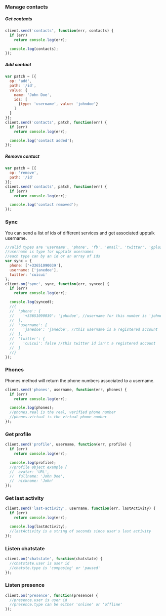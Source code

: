 ### Manage contacts
##### Get contacts
```javascript
client.send('contacts', function(err, contacts) {
  if (err)
    return console.log(err);

  console.log(contacts);
});
```
##### Add contact
```javascript
var patch = [{
  op: 'add',
  path: '/id',
  value: {
    name: 'John Doe',
    ids: [
      {type: 'username', value: 'johndoe'}
    ]
  }
}];
client.send('contacts', patch, function(err) {
  if (err)
    return console.log(err);

  console.log('contact added');
});
```
##### Remove contact
```javascript
var patch = [{
  op: 'remove',
  path: '/id'
}];
client.send('contacts', patch, function(err) {
  if (err)
    return console.log(err);

  console.log('contact removed');
});
```
### Sync
You can send a list of ids of different services and get associated upptalk username.
```javascript
//valid types are 'username', 'phone', 'fb', 'email', 'twitter', 'gplus', 'linkedin'
//username is type for upptalk usernames
//each type can by an id or an array of ids
var sync = {
  phone: ['+33651090039'],
  username: ['janedoe'],
  twitter: 'cuicui'
};
client.on('sync', sync, function(err, synced) {
  if (err)
    return console.log(err);

  console.log(synced);
  //{
  //  'phone': {
  //    '+33651090039': 'johndoe', //username for this number is 'johnedoe'
  //  },
  //  'username': {
  //    'janedoe': 'janedoe', //this username is a registered account
  //  },
  //  'twitter': {
  //    'cuicui': false //this twitter id isn't a registered account
  //  }
  //}
});
```
### Phones
Phones method will return the phone numbers associated to a username.
```javascript
client.send('phones', username, function(err, phones) {
  if (err)
    return console.log(err);

  console.log(phones);
  //phones.real is the real, verified phone number
  //phones.virtual is the virtual phone number
});
```
### Get profile
```javascript
client.send('profile', username, function(err, profile) {
  if (err)
    return console.log(err);

  console.log(profile);
  //profile object example {
  //  avatar: 'URL',
  //  fullname: 'John Doe',
  //  nickname: 'John'
});
```
### Get last activity
```javascript
client.send('last-activity', username, function(err, lastActivity) {
  if (err)
    return console.log(err);

  console.log(lastActivity);
  //lastActivity is a string of seconds since user's last activity
});
```

### Listen chatstate
```javascript
client.on('chatstate', function(chatstate) {
  //chatstate.user is user id
  //chatste.type is 'composing' or 'paused'
});
```

### Listen presence
```javascript
client.on('presence', function(presence) {
  //presence.user is user id
  //presence.type can be either 'online' or 'offline'
});
```